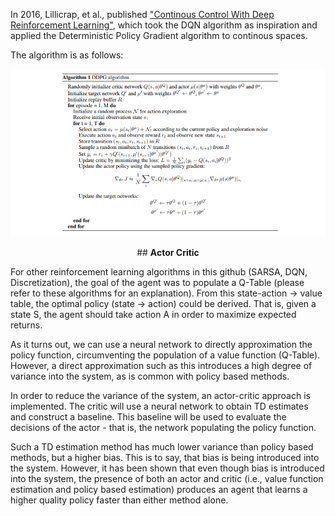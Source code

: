 In 2016, Lillicrap, et al., published ["Continous Control With Deep Reinforcement Learning"](https://arxiv.org/pdf/1509.02971.pdf), which took the DQN algorithm as inspiration and applied the Deterministic Policy Gradient algorithm to continous spaces.

The algorithm is as follows:

![Alt text](images/ddpg_algo.PNG)


<p align="center">
  ## <b>Actor Critic</b>
</p>


For other reinforcement learning algorithms in this github (SARSA, DQN, Discretization), the goal of the agent was to populate a Q-Table (please refer to these algorithms for an explanation). From this state-action -> value table, the optimal policy (state -> action) could be derived. That is, given a state S, the agent should take action A in order to maximize expected returns.

As it turns out, we can use a neural network to directly approximation the policy function, circumventing the population of a value function (Q-Table). However, a direct approximation such as this introduces a high degree of variance into the system, as is common with policy based methods. 

In order to reduce the variance of the system, an actor-critic approach is implemented. The critic will use a neural network to obtain TD estimates and construct a baseline. This baseline will be used to evaluate the decisions of the actor - that is, the network populating the policy function.

Such a TD estimation method has much lower variance than policy based methods, but a higher bias. This is to say, that bias is being introduced into the system. However, it has been shown that even though bias is introduced into the system, the presence of both an actor and critic (i.e., value function estimation and policy based estimation) produces an agent that learns a higher quality policy faster than either method alone. 

